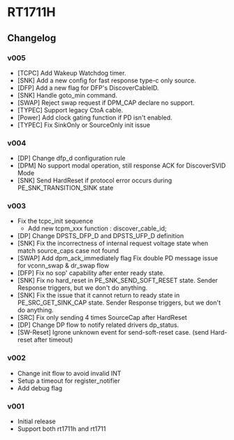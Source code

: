 # RT1711H

## Changelog

### v005
- [TCPC] Add Wakeup Watchdog timer.
- [SNK] Add a new config for fast response type-c only source.
- [DFP] Add a new flag for DFP's DiscoverCableID.
- [SNK] Handle goto_min command.
- [SWAP] Reject swap request if DPM_CAP declare no support.
- [TYPEC] Support legacy CtoA cable.
- [Power] Add clock gating function if PD isn't enabled.
- [TYPEC] Fix SinkOnly or SourceOnly init issue

### v004
- [DP] Change dfp_d configuration rule
- [DPM] No support modal operation, still response ACK for DiscoverSVID Mode
- [SNK] Send HardReset if protocol error occurs during PE_SNK_TRANSITION_SINK state

### v003
- Fix the tcpc_init sequence
  - Add new tcpm_xxx function : discover_cable_id;
- [DP] Change DPSTS_DFP_D and DPSTS_UFP_D definition
- [SNK] Fix the incorrectness of internal request voltage state
        when match source_caps case  not found
- [SWAP] Add dpm_ack_immediately flag
		 Fix double PD message issue for vconn_swap & dr_swap flow
- [DFP] Fix no sop' capability after enter ready state.
- [SNK] Fix no hard_reset in PE_SNK_SEND_SOFT_RESET state.
		Sender Response triggers, but we don't do anything.
- [SNK] Fix the issue that it cannot return to ready state in PE_SRC_GET_SINK_CAP state.
		Sender Response triggers, but we don't do anything.
- [SRC] Fix only sending 4 times SourceCap after HardReset
- [DP] Change DP flow to notify related drivers dp_status.
- [SW-Reset] Igrone unknown event for send-soft-reset case. (send Hard-reset after timeout)

### v002
- Change init flow to avoid invalid INT
- Setup a timeout for register_notifier
- Add debug flag

### v001
- Initial release
- Support both rt1711h and rt1711
